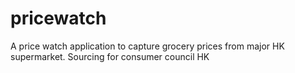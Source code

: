 # pricewatch
A price watch application to capture grocery prices from major HK supermarket. Sourcing for consumer council HK
